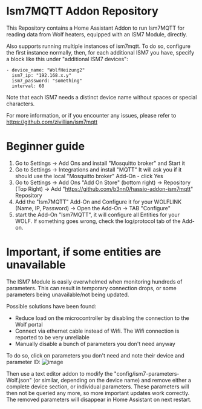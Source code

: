 # Ism7MQTT Addon Repository

This Repository contains a Home Assistant Addon to run Ism7MQTT for reading data from Wolf heaters, equipped with an ISM7 Module, directly.

Also supports running multiple instances of ism7mqtt. To do so, configure the first instance normally, then, for each additional ISM7 you have, specify a block like this under "additional ISM7 devices":
```
- device_name: "WolfHeizung2"
  ism7_ip: "192.168.x.y"
  ism7_password: "something"
  interval: 60
```

Note that each ISM7 needs a distinct device name without spaces or special characters.

For more information, or if you encounter any issues, please refer to https://github.com/zivillian/ism7mqtt



# Beginner guide
1. Go to Settings -> Add Ons and install "Mosquitto broker" and Start it
2. Go to Settings -> Integrations and install "MQTT" It will ask you if it should use the local "Mosquitto broker" Add-On - click Yes
3. Go to Settings -> Add Ons "Add On Store" (bottom right) -> Repository (Top Right) -> Add "https://github.com/b3nn0/hassio-addon-ism7mqtt" Repository
4. Add the "Ism7MQTT" Add-On and Configure it for your WOLFLINK (Name, IP, Password) -> Open the Add-On -> TAB "Configure"
5. start the Add-On "Ism7MQTT", it will configure all Entities for your WOLF. If something goes wrong, check the log/protocol tab of the Add-on.


# Important, if some entities are unavailable
The ISM7 Module is easily overwhelmed when monitoring hundreds of parameters. This can result in temporary connection drops, or some parameters being unavailable/not being updated.

Possible solutions have been found:
- Reduce load on the microcontroller by disabling the connection to the Wolf portal
- Connect via ethernet cable instead of Wifi. The Wifi connection is reported to be very unreliable
- Manually disable a bunch of parameters you don't need anyway

To do so, click on parameters you don't need and note their device and parameter ID:
![image](https://github.com/zivillian/ism7mqtt/assets/1858945/c9c685d7-cdcd-40cd-a906-1d7eb61a8a7e)

Then use a text editor addon to modify the "config/ism7-parameters-Wolf.json" (or similar, depending on the device name) and remove either a complete device section, or individual parameters.
These parameters will then not be queried any more, so more important updates work correctly.
The removed parameters will disappear in Home Assistant on next restart.

